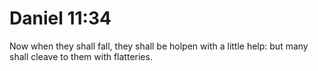 # Daniel 11:34

Now when they shall fall, they shall be holpen with a little help: but many shall cleave to them with flatteries.